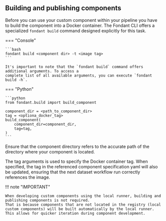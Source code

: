 ## Building and publishing components

Before you can use your custom component within your pipeline you have to build the component into a
Docker container. The Fondant CLI offers a specialized `fondant build` command designed
explicitly for this task.

=== "Console"

    ```bash
    fondant build <component dir> -t <image tag>
    ```

    It's important to note that the `fondant build` command offers additional arguments. To access a
    complete list of all available arguments, you can execute `fondant build -h`.

=== "Python"

    ```python
    from fondant.build import build_component

    component_dir = <path_to_component_dir>
    tag = <optiona_docker_tag>
    build_component(
        component_dir=component_dir,
        tag=tag,
    )
    ```

Ensure that the component directory refers to the accurate path of the directory where your
component is located.

The tag arguments is used to specify the Docker container tag. When specified, the tag in the
referenced component specification yaml will also be
updated, ensuring that the next dataset workflow run correctly references the image.


!!! note "IMPORTANT"   

    When developing custom components using the local runner, building and publishing components is not required.
    That is because components that are not located in the registry (local custom components) will be built automatically by the local runner. 
    This allows for quicker iteration during component development.



